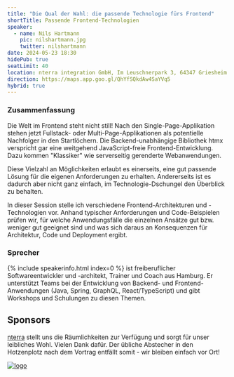 ```yaml
---
title: "Die Qual der Wahl: die passende Technologie fürs Frontend"
shortTitle: Passende Frontend-Technologien
speaker:
  - name: Nils Hartmann
    pic: nilshartmann.jpg
    twitter: nilshartmann
date: 2024-05-23 18:30
hidePub: true
seatLimit: 40
location: nterra integration GmbH, Im Leuschnerpark 3, 64347 Griesheim
direction: https://maps.app.goo.gl/QhYfSQkdAw4SaYVq5
hybrid: true
---
```


### Zusammenfassung

Die Welt im Frontend steht nicht still! Nach den Single-Page-Applikation stehen jetzt Fullstack- oder Multi-Page-Applikationen als potentielle Nachfolger in den Startlöchern. Die Backend-unabhängige Bibliothek htmx verspricht gar eine weitgehend JavaScript-freie Frontend-Entwicklung. Dazu kommen "Klassiker" wie serverseitig gerenderte Webanwendungen.

Diese Vielzahl an Möglichkeiten erlaubt es einerseits, eine gut passende Lösung für die eigenen Anforderungen zu erhalten. Andererseits ist es dadurch aber nicht ganz einfach, im Technologie-Dschungel den Überblick zu behalten.

In dieser Session stelle ich verschiedene Frontend-Architekturen und -Technologien vor. Anhand typischer Anforderungen und Code-Beispielen prüfen wir, für welche Anwendungsfälle die einzelnen Ansätze gut bzw. weniger gut geeignet sind und was sich daraus an Konsequenzen für Architektur, Code und Deployment ergibt.

### Sprecher

{% include speakerinfo.html index=0 %} ist freiberuflicher Softwareentwickler und -architekt, Trainer und Coach aus Hamburg. Er unterstützt Teams bei der Entwicklung von Backend- und Frontend-Anwendungen  (Java, Spring, GraphQL, React/TypeScript) und gibt Workshops und Schulungen zu diesen Themen.

## Sponsors

[nterra](https://www.nterra.com/) stellt uns die Räumlichkeiten zur Verfügung und sorgt für unser leibliches Wohl. Vielen Dank dafür. Der übliche Abstecher in den Hotzenplotz nach dem Vortrag entfällt somit - wir bleiben einfach vor Ort!

[![logo](/images/sponsors/nterra.png)](https://www.nterra.com/) 
